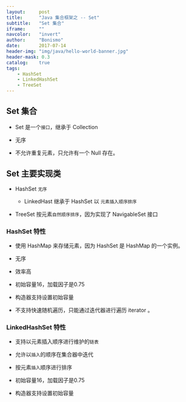 ```yaml
---
layout:     post
title:      "Java 集合框架之 -- Set"
subtitle:   "Set 集合"
iframe:     ""
navcolor:   "invert"
author:     "Bonismo"
date:       2017-07-14
header-img: "img/java/hello-world-banner.jpg"
header-mask: 0.3
catalog:    true
tags:
    - HashSet
    - LinkedHashSet
    - TreeSet
---
```


## Set 集合

- Set 是一个`接口`，继承于 Collection

- 无序

- 不允许重复元素，只允许有一个 Null 存在。

## Set 主要实现类

- HashSet `无序`

    - LinkedHast 继承于 HashSet 以 `元素插入顺序排序`

- TreeSet 按元素`自然顺序排序`，因为实现了 NavigableSet 接口


### HashSet 特性

- 使用 HashMap 来存储元素，因为 HashSet 是 HashMap 的一个实例。

- 无序

- 效率高

- 初始容量16，加载因子是0.75

- 构造器支持设置初始容量

- 不支持快速随机遍历，只能通过迭代器进行遍历 iterator 。

### LinkedHashSet 特性

- 支持以元素插入顺序进行维护的`链表`

- 允许以`插入`的顺序在集合器中迭代

- 按元素`插入`顺序进行排序

- 初始容量16，加载因子是0.75

- 构造器支持设置初始容量


